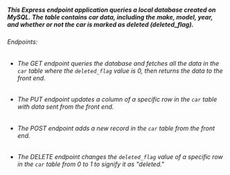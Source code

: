 ##### This Express endpoint application queries a local database created on MySQL. The table contains car data, including the make, model, year, and whether or not the car is marked as deleted (deleted_flag).

###### Endpoints:
- ###### The GET endpoint queries the database and fetches all the data in the `car` table where the `deleted_flag` value is 0, then returns the data to the front end.
- ###### The PUT endpoint updates a column of a specific row in the `car` table with data sent from the front end.
- ###### The POST endpoint adds a new record in the `car` table from the front end.
- ###### The DELETE endpoint changes the `deleted_flag` value of a specific row in the `car` table from 0 to 1 to signify it as "deleted."
